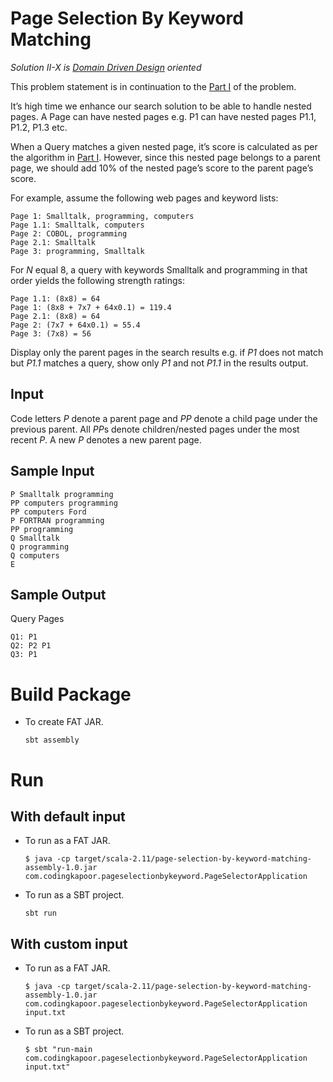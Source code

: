 # Page Selection By Keyword Matching

*Solution II-X is [Domain Driven Design](https://martinfowler.com/tags/domain%20driven%20design.html) oriented*

This problem statement is in continuation to the [Part I](https://github.com/codingkapoor/solve-for-x/blob/master/scala/page-selection-by-keyword-matching-I-Y/README.md) of the problem.

It’s high time we enhance our search solution to be able to handle nested pages. A Page can have nested pages e.g. P1 can have nested pages P1.1, P1.2, P1.3 etc.

When a Query matches a given nested page, it’s score is calculated as per the algorithm in [Part I](https://github.com/codingkapoor/solve-for-x/blob/master/scala/page-selection-by-keyword-matching-I-Y/README.md). However, since this nested page belongs to a parent page, we should add 10% of the nested page’s score to the parent page’s score.

For example, assume the following web pages and keyword lists:

```
Page 1: Smalltalk, programming, computers
Page 1.1: Smalltalk, computers
Page 2: COBOL, programming
Page 2.1: Smalltalk
Page 3: programming, Smalltalk
```

For *N* equal 8, a query with keywords Smalltalk and programming in that order yields the following strength ratings:

```
Page 1.1: (8x8) = 64
Page 1: (8x8 + 7x7 + 64x0.1) = 119.4
Page 2.1: (8x8) = 64
Page 2: (7x7 + 64x0.1) = 55.4
Page 3: (7x8) = 56
```

Display only the parent pages in the search results e.g. if *P1* does not match but *P1.1* matches a query, show only *P1* and not *P1.1* in the results output.

## Input
Code letters *P* denote a parent page and *PP* denote a child page under the previous parent. All *PP*s denote children/nested pages under the most recent *P*. A new *P* denotes a new parent page.

## Sample Input

```
P Smalltalk programming
PP computers programming
PP computers Ford
P FORTRAN programming
PP programming
Q Smalltalk
Q programming
Q computers
E
```

## Sample Output

Query Pages
```
Q1: P1
Q2: P2 P1
Q3: P1
```

# Build Package

- To create FAT JAR.
  ```
  sbt assembly
  ```

# Run

## With default input
- To run as a FAT JAR.
  ```
  $ java -cp target/scala-2.11/page-selection-by-keyword-matching-assembly-1.0.jar com.codingkapoor.pageselectionbykeyword.PageSelectorApplication
  ```

- To run as a SBT project.
  ```
  sbt run
  ```

## With custom input
- To run as a FAT JAR.
  ```
  $ java -cp target/scala-2.11/page-selection-by-keyword-matching-assembly-1.0.jar com.codingkapoor.pageselectionbykeyword.PageSelectorApplication input.txt
  ```

- To run as a SBT project.
  ```
  $ sbt "run-main com.codingkapoor.pageselectionbykeyword.PageSelectorApplication input.txt"
  ```

